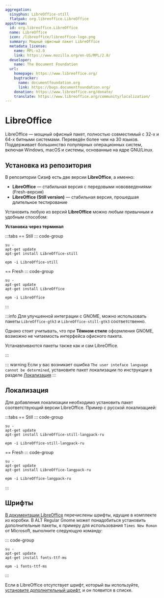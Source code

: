 ```yaml
---
aggregation:
  sisyphus: LibreOffice-still
  flatpak: org.libreoffice.LibreOffice
appstream:
  id: org.libreoffice.LibreOffice
  name: LibreOffice
  icon: /libreoffice/libreoffice-logo.png
  summary: Мощный офисный пакет LibreOffice
  metadata_license:
    name: MPL-v2.0
    link: https://www.mozilla.org/en-US/MPL/2.0/
  developer:
    name: The Document Foundation
  url:
    homepage: https://www.libreoffice.org/
    bugtracker:
      name: documentfoundation.org
      link: https://bugs.documentfoundation.org/
    donation: https://www.libreoffice.org/donate/
    translate: https://www.libreoffice.org/community/localization/
---
```


# LibreOffice

LibreOffice — мощный офисный пакет, полностью совместимый с 32-х и 64-х битными системами. Переведён более чем на 30 языков. Поддерживает большинство популярных операционных систем, включая Windows, macOS и системы, основанные на ядре GNU/Linux.

## Установка из репозитория

В репозитории Сизиф есть две версии **LibreOffice**, а именно:

- **LibreOffice** — стабильная версия с передовыми нововведениями (Fresh-версия)
- **LibreOffice (Still version)** — стабильная версия, прошедшая длительное тестирование

Установить любую из версий **LibreOffice** можно любым привычным и удобным способом:

**Установка через терминал**

:::tabs
== Still
::: code-group

```shell[apt-get]
su -
apt-get update
apt-get install LibreOffice-still
```

```shell[epm]
epm -i LibreOffice-still
```

== Fresh
::: code-group

```shell[apt-get]
su -
apt-get update
apt-get install LibreOffice
```

```shell[epm]
epm -i LibreOffice
```

:::

:::info
Для улучшенной интеграции с GNOME, можно использовать пакеты `LibreOffice-gtk3` и `LibreOffice-still-gtk3` соответственно.

Однако стоит учитывать, что при **Тёмном стиле** оформления GNOME, возможно не читаемость интерфейса офисного пакета.

Устанавливаются пакеты также как и сам LibreOffice.

:::

::: warning
Если у вас возникает ошибка `The user inteface language cannot be determined`, установите пакет локализации по инструкции в разделе [Локализация](#локализация)
:::

<!--@include: @ru/apps/.parts/install/content-flatpak.md-->

## Локализация

Для добавления локализации необходимо установить пакет соответствующий версии LibreOffice. Пример с русской локализацией:

:::tabs
== Still
::: code-group

```shell[apt-get]
su -
apt-get update
apt-get install LibreOffice-still-langpack-ru
```

```shell[epm]
epm -i LibreOffice-still-langpack-ru
```

== Fresh
::: code-group

```shell[apt-get]
su -
apt-get update
apt-get install LibreOffice-langpack-ru
```

```shell[epm]
epm -i LibreOffice-langpack-ru
```

:::

## Шрифты

[В документации LibreOffice](https://wiki.documentfoundation.org/Fonts) перечислены шрифты, идущие в комплекте из коробки. В ALT Regular Gnome может понадобиться установить дополнительные пакеты, к примеру для использования `Times New Roman` от Microsoft, выполните следующую команду:

::: code-group

```shell[apt-get]
su -
apt-get update
apt-get install fonts-ttf-ms
```

```shell[epm]
epm -i fonts-ttf-ms
```

:::

Если в LibreOffice отсутствует шрифт, который вы используйте, [установите дополнительный шрифт](/add-fonts), и он появится в списке.
